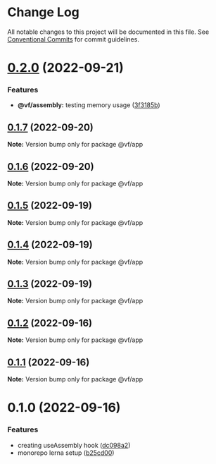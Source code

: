 # Change Log

All notable changes to this project will be documented in this file.
See [Conventional Commits](https://conventionalcommits.org) for commit guidelines.

# [0.2.0](https://github.com/achamwada/vf-academy-root/compare/@vf/app@0.1.6...@vf/app@0.2.0) (2022-09-21)


### Features

* **@vf/assembly:** testing memory usage ([3f3185b](https://github.com/achamwada/vf-academy-root/commit/3f3185b3de4ad28b8488c7151d5ba6510fa2967c))





## [0.1.7](https://github.com/achamwada/vf-academy-root/compare/@vf/app@0.1.6...@vf/app@0.1.7) (2022-09-20)

**Note:** Version bump only for package @vf/app





## [0.1.6](https://github.com/achamwada/vf-academy-root/compare/@vf/app@0.1.5...@vf/app@0.1.6) (2022-09-20)

**Note:** Version bump only for package @vf/app





## [0.1.5](https://github.com/achamwada/vf-academy-root/compare/@vf/app@0.1.4...@vf/app@0.1.5) (2022-09-19)

**Note:** Version bump only for package @vf/app





## [0.1.4](https://github.com/achamwada/vf-academy-root/compare/@vf/app@0.1.3...@vf/app@0.1.4) (2022-09-19)

**Note:** Version bump only for package @vf/app





## [0.1.3](https://github.com/achamwada/vf-academy-root/compare/@vf/app@0.1.2...@vf/app@0.1.3) (2022-09-19)

**Note:** Version bump only for package @vf/app





## [0.1.2](https://github.com/achamwada/vf-academy-root/compare/@vf/app@0.1.1...@vf/app@0.1.2) (2022-09-16)

**Note:** Version bump only for package @vf/app





## [0.1.1](https://github.com/achamwada/vf-academy-root/compare/@vf/app@0.1.0...@vf/app@0.1.1) (2022-09-16)

**Note:** Version bump only for package @vf/app





# 0.1.0 (2022-09-16)


### Features

* creating useAssembly hook ([dc098a2](https://github.com/achamwada/vf-academy-root/commit/dc098a29448845f6d4cd7e9ab3e103ef33044749))
* monorepo lerna setup ([b25cd00](https://github.com/achamwada/vf-academy-root/commit/b25cd00593054e0445ac570b6a7ec5459ae10942))
